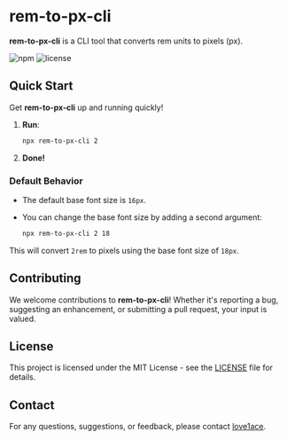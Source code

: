 # rem-to-px-cli

**rem-to-px-cli** is a CLI tool that converts rem units to pixels (px).

![npm](https://img.shields.io/npm/v/rem-to-px-cli)
![license](https://img.shields.io/npm/l/rem-to-px-cli)

## Quick Start

Get **rem-to-px-cli** up and running quickly!

1. **Run**:
    ```bash
    npx rem-to-px-cli 2
    ```
2. **Done!**

### Default Behavior

- The default base font size is `16px`. 
- You can change the base font size by adding a second argument:

    ```bash
    npx rem-to-px-cli 2 18
    ```

This will convert `2rem` to pixels using the base font size of `18px`.

## Contributing

We welcome contributions to **rem-to-px-cli**! Whether it's reporting a bug, suggesting an enhancement, or submitting a pull request, your input is valued.

## License

This project is licensed under the MIT License - see the [LICENSE](LICENSE) file for details.

## Contact

For any questions, suggestions, or feedback, please contact [love1ace](mailto:lovelacedud@gmail.com).